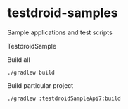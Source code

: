 testdroid-samples
=================

Sample applications and test scripts

TestdroidSample

Build all

```
./gradlew build
```

Build particular project

```
./gradlew :testdroidSampleApi7:build
```

